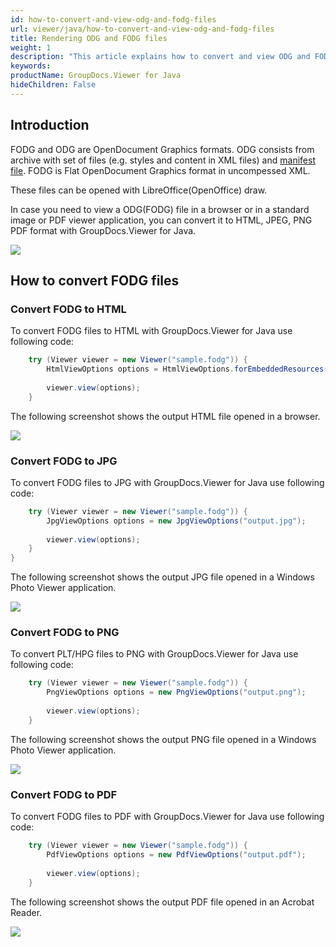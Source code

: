 ```yaml
---
id: how-to-convert-and-view-odg-and-fodg-files
url: viewer/java/how-to-convert-and-view-odg-and-fodg-files
title: Rendering ODG and FODG files
weight: 1
description: "This article explains how to convert and view ODG and FODG files with GroupDocs.Viewer within your Java applications."
keywords: 
productName: GroupDocs.Viewer for Java
hideChildren: False
---
```

## Introduction

FODG and ODG are OpenDocument Graphics formats. ODG consists from archive with set of files (e.g. styles and content in XML files) and [manifest file](https://en.wikipedia.org/wiki/Manifest_file). FODG is Flat OpenDocument Graphics format in uncompessed XML.

These files can be opened with LibreOffice(OpenOffice) draw.

In case you need to view a ODG(FODG) file in a browser or in a standard image or PDF viewer application, you can convert it to HTML, JPEG, PNG  PDF format with GroupDocs.Viewer for Java. 

![](/viewer/java/images/how-to-convert-and-view-odg-and-fodg-files.png)

## How to convert FODG files

### Convert FODG to HTML

To convert FODG files to HTML with GroupDocs.Viewer for Java use following code:

```java
    try (Viewer viewer = new Viewer("sample.fodg")) {
        HtmlViewOptions options = HtmlViewOptions.forEmbeddedResources("output.html");
    
        viewer.view(options);
    }
```

The following screenshot shows the output HTML file opened in a browser.

![](/viewer/java/images/how-to-convert-and-view-odg-and-fodg-files_1.png)

### Convert FODG to JPG

To convert FODG files to JPG with GroupDocs.Viewer for Java use following code: 

```java
    try (Viewer viewer = new Viewer("sample.fodg")) {
        JpgViewOptions options = new JpgViewOptions("output.jpg");
        
        viewer.view(options);
    }
}
```

The following screenshot shows the output JPG file opened in a Windows Photo Viewer application.

![](/viewer/java/images/how-to-convert-and-view-odg-and-fodg-files_2.png)

### Convert FODG to PNG

To convert PLT/HPG files to PNG with GroupDocs.Viewer for Java use following code: 

```java
    try (Viewer viewer = new Viewer("sample.fodg")) {
        PngViewOptions options = new PngViewOptions("output.png");
        
        viewer.view(options);
    }
```

The following screenshot shows the output PNG file opened in a Windows Photo Viewer application.

![](/viewer/java/images/how-to-convert-and-view-odg-and-fodg-files_3.png)

### Convert FODG to PDF

To convert FODG files to PDF with GroupDocs.Viewer for Java use following code: 

```java
    try (Viewer viewer = new Viewer("sample.fodg")) {
        PdfViewOptions options = new PdfViewOptions("output.pdf");
        
        viewer.view(options);
    }
```

The following screenshot shows the output PDF file opened in an Acrobat Reader.

![](/viewer/java/images/how-to-convert-and-view-odg-and-fodg-files_4.png)
